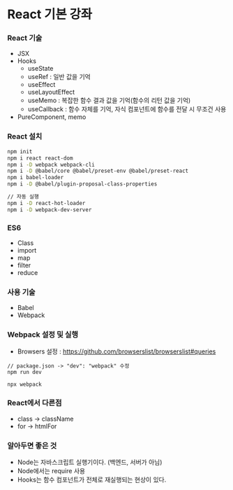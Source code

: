 # React 기본 강좌

### React 기술

- JSX
- Hooks
  - useState
  - useRef : 일반 값을 기억
  - useEffect
  - useLayoutEffect
  - useMemo : 복잡한 함수 결과 값을 기억(함수의 리턴 값을 기억)
  - useCallback : 함수 자체를 기억, 자식 컴포넌트에 함수를 전달 시 무조건 사용
- PureComponent, memo

### React 설치

```bash
npm init
npm i react react-dom
npm i -D webpack webpack-cli
npm i -D @babel/core @babel/preset-env @babel/preset-react
npm i babel-loader
npm i -D @babel/plugin-proposal-class-properties

// 자동 실행
npm i -D react-hot-loader
npm i -D webpack-dev-server
```

### ES6

- Class
- import
- map
- filter
- reduce

### 사용 기술

- Babel
- Webpack

### Webpack 설정 및 실행

- Browsers 설정 : https://github.com/browserslist/browserslist#queries

```
// package.json -> "dev": "webpack" 수정
npm run dev

npx webpack
```

### React에서 다른점

- class -> className
- for -> htmlFor

### 알아두면 좋은 것

- Node는 자바스크립트 실행기이다. (백엔드, 서버가 아님)
- Node에서는 require 사용
- Hooks는 함수 컴포넌트가 전체로 재실행되는 현상이 있다.
